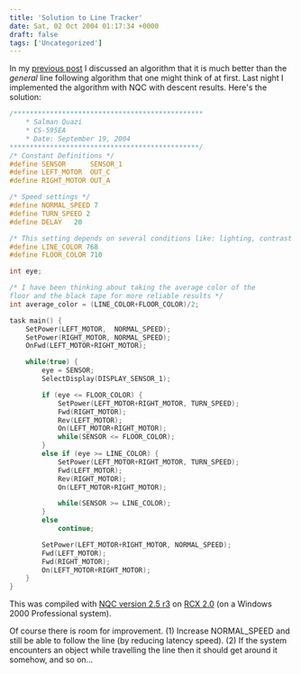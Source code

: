 ```yaml
---
title: 'Solution to Line Tracker'
date: Sat, 02 Oct 2004 01:17:34 +0000
draft: false
tags: ['Uncategorized']
---
```


In my [previous post](/blog/line-tracker/) I discussed an algorithm that it is much better than the _general_ line following algorithm that one might think of at first. Last night I implemented the algorithm with NQC with descent results. Here's the solution:

```c
/***********************************************
	* Salman Quazi
	* CS-595EA
	* Date: September 19, 2004
***********************************************/
/* Constant Definitions */
#define SENSOR		SENSOR_1
#define LEFT_MOTOR	OUT_C
#define RIGHT_MOTOR	OUT_A

/* Speed settings */
#define NORMAL_SPEED 7
#define TURN_SPEED 2
#define DELAY	20

/* This setting depends on several conditions like: lighting, contrast between the tape and the floor ... */
#define LINE_COLOR 768
#define FLOOR_COLOR 710

int eye;

/* I have been thinking about taking the average color of the 
floor and the black tape for more reliable results */
int average_color = (LINE_COLOR+FLOOR_COLOR)/2;

task main() {
	SetPower(LEFT_MOTOR,  NORMAL_SPEED);
	SetPower(RIGHT_MOTOR, NORMAL_SPEED);
	OnFwd(LEFT_MOTOR+RIGHT_MOTOR);

	while(true) {
		eye = SENSOR;
		SelectDisplay(DISPLAY_SENSOR_1);

		if (eye <= FLOOR_COLOR) {
			SetPower(LEFT_MOTOR+RIGHT_MOTOR, TURN_SPEED);
			Fwd(RIGHT_MOTOR);
			Rev(LEFT_MOTOR);
			On(LEFT_MOTOR+RIGHT_MOTOR);
			while(SENSOR <= FLOOR_COLOR);
		}
		else if (eye >= LINE_COLOR) {
			SetPower(LEFT_MOTOR+RIGHT_MOTOR, TURN_SPEED);
			Fwd(LEFT_MOTOR);
			Rev(RIGHT_MOTOR);
			On(LEFT_MOTOR+RIGHT_MOTOR);

			while(SENSOR >= LINE_COLOR);
		}
		else
			continue;

		SetPower(LEFT_MOTOR+RIGHT_MOTOR, NORMAL_SPEED);
		Fwd(LEFT_MOTOR);
		Fwd(RIGHT_MOTOR);
		On(LEFT_MOTOR+RIGHT_MOTOR);
	}
} 
```

This was compiled with [NQC version 2.5 r3](http://bricxcc.sourceforge.net/nqc/release/index.html) on [RCX 2.0](http://mindstorms.lego.com/support/en/ris20.asp) (on a Windows 2000 Professional system).

Of course there is room for improvement. (1) Increase NORMAL\_SPEED and still be able to follow the line (by reducing latency speed). (2) If the system encounters an object while travelling the line then it should get around it somehow, and so on...